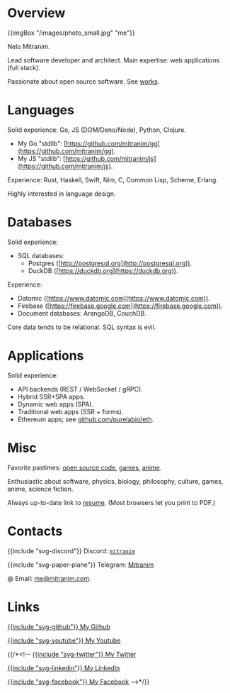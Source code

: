 # Overview

{{imgBox "/images/photo_small.jpg" "me"}}

Nelo Mitranim.

Lead software developer and architect. Main expertise: web applications (full stack).

Passionate about open source software. See [works](/works).

# Languages

Solid experience: Go, JS (DOM/Deno/Node), Python, Clojure.

* My Go "stdlib": [https://github.com/mitranim/gg](https://github.com/mitranim/gg).
* My JS "stdlib": [https://github.com/mitranim/js](https://github.com/mitranim/js).

Experience: Rust, Haskell, Swift, Nim, C, Common Lisp, Scheme, Erlang.

Highly interested in language design.

# Databases

Solid experience:

* SQL databases:
  * Postgres ([http://postgresql.org](http://postgresql.org)).
  * DuckDB ([https://duckdb.org](https://duckdb.org)).

Experience:

* Datomic ([https://www.datomic.com](https://www.datomic.com)).
* Firebase ([https://firebase.google.com](https://firebase.google.com)).
* Document databases: ArangoDB, CouchDB.

Core data tends to be relational. SQL syntax is evil.

# Applications

Solid experience:

* API backends (REST / WebSocket / gRPC).
* Hybrid SSR+SPA apps.
* Dynamic web apps (SPA).
* Traditional web apps (SSR + forms).
* Ethereum apps; see [github.com/purelabio/eth](https://github.com/purelabio/eth).

# Misc

Favorite pastimes: [open source code](/works), [games](/games), [anime](/posts/anime).

Enthusiastic about software, physics, biology, philosophy, culture, games, anime, science fiction.

Always up-to-date link to [resume](/resume). (Most browsers let you print to PDF.)

# Contacts

<span>{{include "svg-discord"}} Discord: [`mitranim`](https://discord.com/users/105725121334915072)</span>

<span>{{include "svg-paper-plane"}} Telegram: [Mitranim](https://telegram.me/Mitranim)</span>

<span>@ Email: [me@mitranim.com](mailto:me@mitranim.com)</span>.

# Links

[{{include "svg-github"}} My Github](https://github.com/mitranim)

[{{include "svg-youtube"}} My Youtube](https://www.youtube.com/channel/UCt6dH_XZxJCgaa6vwqrwFxA)

{{/*<!--
[{{include "svg-twitter"}} My Twitter](https://twitter.com/mitranim)

[{{include "svg-linkedin"}} My LinkedIn](https://linkedin.com/in/mitranim)

[{{include "svg-facebook"}} My Facebook](https://facebook.com/mitranim)
-->*/}}
